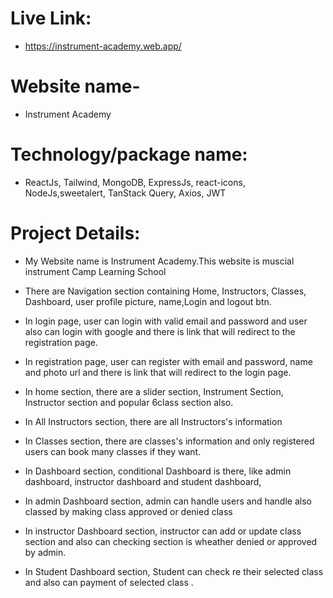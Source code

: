 # Live Link:

- https://instrument-academy.web.app/

# Website name-

- Instrument Academy

# Technology/package name:

- ReactJs, Tailwind, MongoDB, ExpressJs, react-icons, NodeJs,sweetalert, TanStack Query, Axios, JWT

# Project Details:

- My Website name is Instrument Academy.This website is muscial instrument Camp Learning School

- There are Navigation section containing Home, Instructors, Classes, Dashboard, user profile picture, name,Login and logout btn.

- In login page, user can login with valid email and password and user also can login with google and there is link that will redirect to the registration page.

- In registration page, user can register with email and password, name and photo url and there is link that will redirect to the login page.

- In home section, there are a slider section, Instrument Section, Instructor section and popular 6class section also.

- In All Instructors section, there are all Instructors's information
- In Classes section, there are classes's information and only registered users can book many classes if they want.

- In Dashboard section, conditional Dashboard is there, like admin dashboard, instructor dashboard and student dashboard,

* In admin Dashboard section, admin can handle users and handle also classed by making class
  approved or denied class

* In instructor Dashboard section, instructor can add or update class section and also can checking section is wheather denied or approved by admin.

* In Student Dashboard section, Student can check re their selected class and also can payment of selected class .
